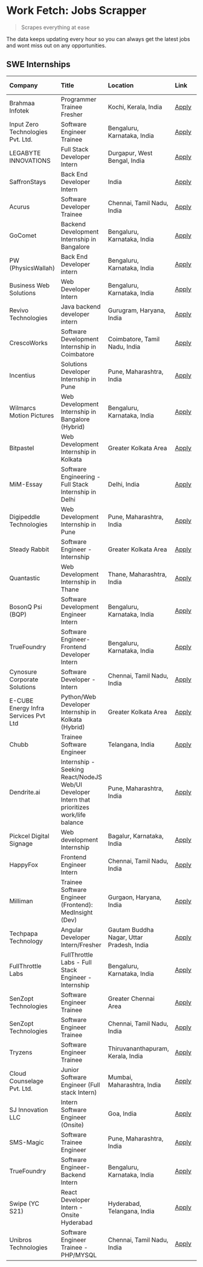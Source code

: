 # Work Fetch: Jobs Scrapper
> Scrapes everything at ease

The data keeps updating every hour so you can always get the latest jobs and wont miss out on any opportunities.

## SWE Internships
<!--START_SECTION:workfetch-->
| Company                              | Title                                                                                        | Location                                  | Link                                                                                                                                                                                                                                                                                                        | Date Posted   |
|:-------------------------------------|:---------------------------------------------------------------------------------------------|:------------------------------------------|:------------------------------------------------------------------------------------------------------------------------------------------------------------------------------------------------------------------------------------------------------------------------------------------------------------|:--------------|
| Brahmaa Infotek                      | Programmer Trainee  Fresher                                                                  | Kochi, Kerala, India                      | [Apply](https://in.linkedin.com/jobs/view/programmer-trainee-fresher-at-brahmaa-infotek-3909034284?position=42&pageNum=0&refId=gNTTJ9WWlbotdxBJDySrWw%3D%3D&trackingId=OlfWpaibl1johFPiZUn7gg%3D%3D&trk=public_jobs_jserp-result_search-card)                                                               | 2024-04-25    |
| Input Zero Technologies Pvt. Ltd.    | Software Engineer Trainee                                                                    | Bengaluru, Karnataka, India               | [Apply](https://in.linkedin.com/jobs/view/software-engineer-trainee-at-input-zero-technologies-pvt-ltd-3909030780?position=48&pageNum=0&refId=gNTTJ9WWlbotdxBJDySrWw%3D%3D&trackingId=tg2NgGXZrQmAtI534aP87w%3D%3D&trk=public_jobs_jserp-result_search-card)                                                | 2024-04-25    |
| LEGABYTE INNOVATIONS                 | Full Stack Developer Intern                                                                  | Durgapur, West Bengal, India              | [Apply](https://in.linkedin.com/jobs/view/full-stack-developer-intern-at-legabyte-innovations-3909242720?position=22&pageNum=0&refId=gNTTJ9WWlbotdxBJDySrWw%3D%3D&trackingId=h2IZ9eBTFf%2Fo%2B8vW5JDJ1w%3D%3D&trk=public_jobs_jserp-result_search-card)                                                     | 2024-04-24    |
| SaffronStays                         | Back End Developer Intern                                                                    | India                                     | [Apply](https://in.linkedin.com/jobs/view/back-end-developer-intern-at-saffronstays-3904615385?position=15&pageNum=0&refId=gNTTJ9WWlbotdxBJDySrWw%3D%3D&trackingId=LdkijLhZqmzRF6JjIXUbVQ%3D%3D&trk=public_jobs_jserp-result_search-card)                                                                   | 2024-04-23    |
| Acurus                               | Software Developer Trainee                                                                   | Chennai, Tamil Nadu, India                | [Apply](https://in.linkedin.com/jobs/view/software-developer-trainee-at-acurus-3907363844?position=29&pageNum=0&refId=gNTTJ9WWlbotdxBJDySrWw%3D%3D&trackingId=n758ynLFz1mbNmvvWTpBlA%3D%3D&trk=public_jobs_jserp-result_search-card)                                                                        | 2024-04-23    |
| GoComet                              | Backend Development Internship in Bangalore                                                  | Bengaluru, Karnataka, India               | [Apply](https://in.linkedin.com/jobs/view/backend-development-internship-in-bangalore-at-gocomet-3908958124?position=57&pageNum=0&refId=gNTTJ9WWlbotdxBJDySrWw%3D%3D&trackingId=nnNNDwfGEdoKaDIj3gsiRA%3D%3D&trk=public_jobs_jserp-result_search-card)                                                      | 2024-04-23    |
| PW (PhysicsWallah)                   | Back End Developer intern                                                                    | Bengaluru, Karnataka, India               | [Apply](https://in.linkedin.com/jobs/view/back-end-developer-intern-at-pw-physicswallah-3907293630?position=26&pageNum=0&refId=gNTTJ9WWlbotdxBJDySrWw%3D%3D&trackingId=hi3PpEdf%2BWUOJohbdPdUPA%3D%3D&trk=public_jobs_jserp-result_search-card)                                                             | 2024-04-22    |
| Business Web Solutions               | Web Developer Intern                                                                         | Bengaluru, Karnataka, India               | [Apply](https://in.linkedin.com/jobs/view/web-developer-intern-at-business-web-solutions-3906717928?position=17&pageNum=0&refId=gNTTJ9WWlbotdxBJDySrWw%3D%3D&trackingId=hWt9WPD0m2GfJcaB%2BhAsnw%3D%3D&trk=public_jobs_jserp-result_search-card)                                                            | 2024-04-20    |
| Revivo Technologies                  | Java backend developer intern                                                                | Gurugram, Haryana, India                  | [Apply](https://in.linkedin.com/jobs/view/java-backend-developer-intern-at-revivo-technologies-3906034446?position=25&pageNum=0&refId=gNTTJ9WWlbotdxBJDySrWw%3D%3D&trackingId=16UaaJ8yN5fmNkZUpF8K%2Fw%3D%3D&trk=public_jobs_jserp-result_search-card)                                                      | 2024-04-19    |
| CrescoWorks                          | Software Development Internship in Coimbatore                                                | Coimbatore, Tamil Nadu, India             | [Apply](https://in.linkedin.com/jobs/view/software-development-internship-in-coimbatore-at-crescoworks-3904327953?position=6&pageNum=0&refId=gNTTJ9WWlbotdxBJDySrWw%3D%3D&trackingId=vGWcGv4FNqp%2BB%2BTV%2FaMQ4g%3D%3D&trk=public_jobs_jserp-result_search-card)                                           | 2024-04-17    |
| Incentius                            | Solutions Developer Internship in Pune                                                       | Pune, Maharashtra, India                  | [Apply](https://in.linkedin.com/jobs/view/solutions-developer-internship-in-pune-at-incentius-3904329499?position=14&pageNum=0&refId=gNTTJ9WWlbotdxBJDySrWw%3D%3D&trackingId=A%2FwbDvIH7aZkTU%2Fuspb%2BHg%3D%3D&trk=public_jobs_jserp-result_search-card)                                                   | 2024-04-17    |
| Wilmarcs Motion Pictures             | Web Development Internship in Bangalore (Hybrid)                                             | Bengaluru, Karnataka, India               | [Apply](https://in.linkedin.com/jobs/view/web-development-internship-in-bangalore-hybrid-at-wilmarcs-motion-pictures-3904333111?position=33&pageNum=0&refId=gNTTJ9WWlbotdxBJDySrWw%3D%3D&trackingId=bbVVyDh5VlyK18ukMSgprw%3D%3D&trk=public_jobs_jserp-result_search-card)                                  | 2024-04-17    |
| Bitpastel                            | Web Development Internship in Kolkata                                                        | Greater Kolkata Area                      | [Apply](https://in.linkedin.com/jobs/view/web-development-internship-in-kolkata-at-bitpastel-3903194722?position=55&pageNum=0&refId=gNTTJ9WWlbotdxBJDySrWw%3D%3D&trackingId=p6vqdqkMUfnXDVii7nYyLQ%3D%3D&trk=public_jobs_jserp-result_search-card)                                                          | 2024-04-16    |
| MiM-Essay                            | Software Engineering - Full Stack Internship in Delhi                                        | Delhi, India                              | [Apply](https://in.linkedin.com/jobs/view/software-engineering-full-stack-internship-in-delhi-at-mim-essay-3901647332?position=20&pageNum=0&refId=gNTTJ9WWlbotdxBJDySrWw%3D%3D&trackingId=v6VfGKigBOifnG9e6ZiLnw%3D%3D&trk=public_jobs_jserp-result_search-card)                                            | 2024-04-15    |
| Digipeddle Technologies              | Web Development Internship in Pune                                                           | Pune, Maharashtra, India                  | [Apply](https://in.linkedin.com/jobs/view/web-development-internship-in-pune-at-digipeddle-technologies-3898605884?position=35&pageNum=0&refId=gNTTJ9WWlbotdxBJDySrWw%3D%3D&trackingId=WG%2B4u899AwqDTiEfm8AbrQ%3D%3D&trk=public_jobs_jserp-result_search-card)                                             | 2024-04-13    |
| Steady Rabbit                        | Software Engineer - Internship                                                               | Greater Kolkata Area                      | [Apply](https://in.linkedin.com/jobs/view/software-engineer-internship-at-steady-rabbit-3885171077?position=5&pageNum=0&refId=gNTTJ9WWlbotdxBJDySrWw%3D%3D&trackingId=4CZPBUXl3GO77784248%2B0A%3D%3D&trk=public_jobs_jserp-result_search-card)                                                              | 2024-04-08    |
| Quantastic                           | Web Development Internship in Thane                                                          | Thane, Maharashtra, India                 | [Apply](https://in.linkedin.com/jobs/view/web-development-internship-in-thane-at-quantastic-3888221292?position=56&pageNum=0&refId=gNTTJ9WWlbotdxBJDySrWw%3D%3D&trackingId=AoEhsq1qMHrU6xYTKksPEA%3D%3D&trk=public_jobs_jserp-result_search-card)                                                           | 2024-04-08    |
| BosonQ Psi (BQP)                     | Software Development Engineer Intern                                                         | Bengaluru, Karnataka, India               | [Apply](https://in.linkedin.com/jobs/view/software-development-engineer-intern-at-bosonq-psi-bqp-3888328596?position=23&pageNum=0&refId=gNTTJ9WWlbotdxBJDySrWw%3D%3D&trackingId=bwH02567fl2l%2FNy28ut%2FxQ%3D%3D&trk=public_jobs_jserp-result_search-card)                                                  | 2024-04-06    |
| TrueFoundry                          | Software Engineer- Frontend Developer Intern                                                 | Bengaluru, Karnataka, India               | [Apply](https://in.linkedin.com/jobs/view/software-engineer-frontend-developer-intern-at-truefoundry-3887320206?position=12&pageNum=0&refId=gNTTJ9WWlbotdxBJDySrWw%3D%3D&trackingId=tgFXIS5mcT44n3V8qTNyuA%3D%3D&trk=public_jobs_jserp-result_search-card)                                                  | 2024-04-05    |
| Cynosure Corporate Solutions         | Software Developer -Intern                                                                   | Chennai, Tamil Nadu, India                | [Apply](https://in.linkedin.com/jobs/view/software-developer-intern-at-cynosure-corporate-solutions-3884767755?position=16&pageNum=0&refId=gNTTJ9WWlbotdxBJDySrWw%3D%3D&trackingId=O5%2BDJuBh6Us%2BPcJZ25wRog%3D%3D&trk=public_jobs_jserp-result_search-card)                                               | 2024-04-04    |
| E-CUBE Energy Infra Services Pvt Ltd | Python/Web Developer Internship in Kolkata (Hybrid)                                          | Greater Kolkata Area                      | [Apply](https://in.linkedin.com/jobs/view/python-web-developer-internship-in-kolkata-hybrid-at-e-cube-energy-infra-services-pvt-ltd-3882160442?position=7&pageNum=0&refId=gNTTJ9WWlbotdxBJDySrWw%3D%3D&trackingId=zbmw7U4tH9%2FY06qLIB%2BlRg%3D%3D&trk=public_jobs_jserp-result_search-card)                | 2024-04-02    |
| Chubb                                | Trainee Software Engineer                                                                    | Telangana, India                          | [Apply](https://in.linkedin.com/jobs/view/trainee-software-engineer-at-chubb-3909641440?position=4&pageNum=0&refId=gNTTJ9WWlbotdxBJDySrWw%3D%3D&trackingId=Y3RA13KLneODKFOAFoOKaA%3D%3D&trk=public_jobs_jserp-result_search-card)                                                                           | 2024-03-30    |
| Dendrite.ai                          | Internship - Seeking React/NodeJS Web/UI Developer Intern that prioritizes work/life balance | Pune, Maharashtra, India                  | [Apply](https://in.linkedin.com/jobs/view/internship-seeking-react-nodejs-web-ui-developer-intern-that-prioritizes-work-life-balance-at-dendrite-ai-3853583200?position=32&pageNum=0&refId=gNTTJ9WWlbotdxBJDySrWw%3D%3D&trackingId=YUcaFLOfVTmb%2BgCRZNALCQ%3D%3D&trk=public_jobs_jserp-result_search-card) | 2024-03-12    |
| Pickcel Digital Signage              | Web development Internship                                                                   | Bagalur, Karnataka, India                 | [Apply](https://in.linkedin.com/jobs/view/web-development-internship-at-pickcel-digital-signage-3849506118?position=50&pageNum=0&refId=gNTTJ9WWlbotdxBJDySrWw%3D%3D&trackingId=%2BOuKufhMfji4Mb28A0S8pw%3D%3D&trk=public_jobs_jserp-result_search-card)                                                     | 2024-03-08    |
| HappyFox                             | Frontend Engineer Intern                                                                     | Chennai, Tamil Nadu, India                | [Apply](https://in.linkedin.com/jobs/view/frontend-engineer-intern-at-happyfox-3848357951?position=47&pageNum=0&refId=gNTTJ9WWlbotdxBJDySrWw%3D%3D&trackingId=MxprNnCLDLRO0ldXwm850Q%3D%3D&trk=public_jobs_jserp-result_search-card)                                                                        | 2024-03-07    |
| Milliman                             | Trainee Software Engineer (Frontend): MedInsight (Dev)                                       | Gurgaon, Haryana, India                   | [Apply](https://in.linkedin.com/jobs/view/trainee-software-engineer-frontend-medinsight-dev-at-milliman-3792874280?position=9&pageNum=0&refId=gNTTJ9WWlbotdxBJDySrWw%3D%3D&trackingId=FFBx1xBCOtoUfsGhM8jsgQ%3D%3D&trk=public_jobs_jserp-result_search-card)                                                | 2024-03-01    |
| Techpapa Technology                  | Angular Developer Intern/Fresher                                                             | Gautam Buddha Nagar, Uttar Pradesh, India | [Apply](https://in.linkedin.com/jobs/view/angular-developer-intern-fresher-at-techpapa-technology-3834305862?position=54&pageNum=0&refId=gNTTJ9WWlbotdxBJDySrWw%3D%3D&trackingId=hhysyVieSLzMO4CbfE%2BQFg%3D%3D&trk=public_jobs_jserp-result_search-card)                                                   | 2024-02-20    |
| FullThrottle Labs                    | FullThrottle Labs - Full Stack Engineer - Internship                                         | Bengaluru, Karnataka, India               | [Apply](https://in.linkedin.com/jobs/view/fullthrottle-labs-full-stack-engineer-internship-at-fullthrottle-labs-3829636016?position=52&pageNum=0&refId=gNTTJ9WWlbotdxBJDySrWw%3D%3D&trackingId=K6UrTdkq%2F%2Bq9VkikXE%2Bz6Q%3D%3D&trk=public_jobs_jserp-result_search-card)                                 | 2024-02-17    |
| SenZopt Technologies                 | Software Engineer Trainee                                                                    | Greater Chennai Area                      | [Apply](https://in.linkedin.com/jobs/view/software-engineer-trainee-at-senzopt-technologies-3827688781?position=30&pageNum=0&refId=gNTTJ9WWlbotdxBJDySrWw%3D%3D&trackingId=Xzs3UlwuhYJ4qi8VrlClbA%3D%3D&trk=public_jobs_jserp-result_search-card)                                                           | 2024-02-12    |
| SenZopt Technologies                 | Software Engineer Trainee                                                                    | Chennai, Tamil Nadu, India                | [Apply](https://in.linkedin.com/jobs/view/software-engineer-trainee-at-senzopt-technologies-3827686880?position=46&pageNum=0&refId=gNTTJ9WWlbotdxBJDySrWw%3D%3D&trackingId=ib09QBIEyZBHIZZb5DiPXw%3D%3D&trk=public_jobs_jserp-result_search-card)                                                           | 2024-02-12    |
| Tryzens                              | Software Engineer Trainee                                                                    | Thiruvananthapuram, Kerala, India         | [Apply](https://in.linkedin.com/jobs/view/software-engineer-trainee-at-tryzens-3809363491?position=31&pageNum=0&refId=gNTTJ9WWlbotdxBJDySrWw%3D%3D&trackingId=xPhvurDnEJJg5ADeZeMY9Q%3D%3D&trk=public_jobs_jserp-result_search-card)                                                                        | 2024-01-18    |
| Cloud Counselage Pvt. Ltd.           | Junior Software Engineer (Full stack Intern)                                                 | Mumbai, Maharashtra, India                | [Apply](https://in.linkedin.com/jobs/view/junior-software-engineer-full-stack-intern-at-cloud-counselage-pvt-ltd-3803132814?position=24&pageNum=0&refId=gNTTJ9WWlbotdxBJDySrWw%3D%3D&trackingId=uru26xHFnUyOiKCFkYGI%2Bg%3D%3D&trk=public_jobs_jserp-result_search-card)                                    | 2024-01-11    |
| SJ Innovation LLC                    | Intern Software Engineer (Onsite)                                                            | Goa, India                                | [Apply](https://in.linkedin.com/jobs/view/intern-software-engineer-onsite-at-sj-innovation-llc-3799959011?position=41&pageNum=0&refId=gNTTJ9WWlbotdxBJDySrWw%3D%3D&trackingId=lxkEp4QwP6bYNXlw50lwKg%3D%3D&trk=public_jobs_jserp-result_search-card)                                                        | 2024-01-11    |
| SMS-Magic                            | Software Trainee Engineer                                                                    | Pune, Maharashtra, India                  | [Apply](https://in.linkedin.com/jobs/view/software-trainee-engineer-at-sms-magic-3761409781?position=27&pageNum=0&refId=gNTTJ9WWlbotdxBJDySrWw%3D%3D&trackingId=ohfakHPJTlrtmGhz1sFrcQ%3D%3D&trk=public_jobs_jserp-result_search-card)                                                                      | 2023-11-16    |
| TrueFoundry                          | Software Engineer-Backend Intern                                                             | Bengaluru, Karnataka, India               | [Apply](https://in.linkedin.com/jobs/view/software-engineer-backend-intern-at-truefoundry-3779508170?position=28&pageNum=0&refId=gNTTJ9WWlbotdxBJDySrWw%3D%3D&trackingId=qbxvfqM6qgNKQ2uWQjokpA%3D%3D&trk=public_jobs_jserp-result_search-card)                                                             | 2023-11-10    |
| Swipe (YC S21)                       | React Developer Intern - Onsite Hyderabad                                                    | Hyderabad, Telangana, India               | [Apply](https://in.linkedin.com/jobs/view/react-developer-intern-onsite-hyderabad-at-swipe-yc-s21-3737600089?position=37&pageNum=0&refId=gNTTJ9WWlbotdxBJDySrWw%3D%3D&trackingId=KbZKMM%2FbgNCnZiKMz%2BruhA%3D%3D&trk=public_jobs_jserp-result_search-card)                                                 | 2023-10-13    |
| Unibros Technologies                 | Software Engineer Trainee - PHP/MYSQL                                                        | Chennai, Tamil Nadu, India                | [Apply](https://in.linkedin.com/jobs/view/software-engineer-trainee-php-mysql-at-unibros-technologies-3656599241?position=34&pageNum=0&refId=gNTTJ9WWlbotdxBJDySrWw%3D%3D&trackingId=0d2CuKuJgqHlqpXWNpgctQ%3D%3D&trk=public_jobs_jserp-result_search-card)                                                 | 2023-06-12    |
<!--END_SECTION:workfetch-->
